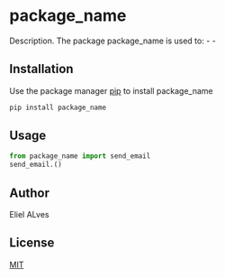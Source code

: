 # package_name

Description. 
The package package_name is used to:
	- 
	-

## Installation

Use the package manager [pip](https://pip.pypa.io/en/stable/) to install package_name

```bash
pip install package_name
```

## Usage

```python
from package_name import send_email
send_email.()
```

## Author
Eliel ALves

## License
[MIT](https://choosealicense.com/licenses/mit/)